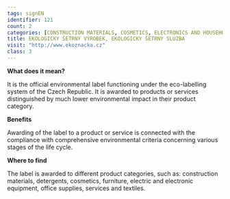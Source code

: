 ```yaml
---
tags: signEN
identifier: 121
count: 2
categories: [CONSTRUCTION MATERIALS, COSMETICS, ELECTRONICS AND HOUSEHOLD APPLIANCES, TEXTILES, WASTE]
title: EKOLOGICKY ŠETRNÝ VÝROBEK, EKOLOGICKY ŠETRNÝ SLUZBA
visit: "http://www.ekoznacka.cz"
class: 3
---
```

**What does it mean?**

It is the official environmental label functioning under the eco-labelling system of the Czech Republic. It is awarded to products or services distinguished by much lower environmental impact in their product category.

**Benefits**

Awarding of the label to a product or service is connected with the compliance with comprehensive environmental criteria concerning various stages of the life cycle.

**Where to find**

The label is awarded to different product categories, such as: construction materials, detergents, cosmetics, furniture, electric and electronic equipment, office supplies, services and textiles.